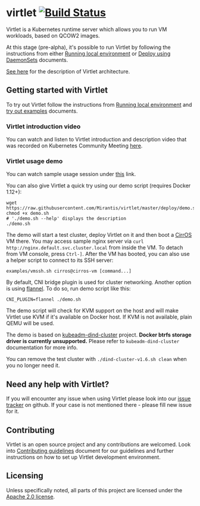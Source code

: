 # virtlet [![Build Status](https://travis-ci.org/Mirantis/virtlet.svg?branch=master)](https://travis-ci.org/Mirantis/virtlet)

Virtlet is a Kubernetes runtime server which allows you to run VM workloads, based on QCOW2 images.

At this stage (pre-alpha), it's possible to run Virtlet by following the instructions from either [Running local environment](docs/devel/running-local-environment.md) or [Deploy using DaemonSets](deploy/README.md) documents.

[See here](docs/architecture.md) for the description of Virtlet architecture.

## Getting started with Virtlet

To try out Virtlet follow the instructions from [Running local environment](docs/devel/running-local-environment.md) and [try out examples](examples/README.md) documents.

### Virtlet introduction video

You can watch and listen to Virtlet introduction and description video that was recorded on Kubernetes Community Meeting [here](https://youtu.be/x5uBq-ugoio?t=38).

### Virtlet usage demo

You can watch sample usage session under [this](https://asciinema.org/a/1a6xp5j4o22rnsx9wpvumd4kt) link.

You can also give Virtlet a quick try using our demo script (requires Docker 1.12+):
```
wget https://raw.githubusercontent.com/Mirantis/virtlet/master/deploy/demo.sh
chmod +x demo.sh
# './demo.sh --help' displays the description
./demo.sh
```

The demo will start a test cluster, deploy Virtlet on it and then boot a [CirrOS](https://launchpad.net/cirros) VM there. You may access sample nginx server via `curl http://nginx.default.svc.cluster.local` from inside the VM. To detach from VM console, press `Ctrl-]`. After the VM has booted, you can also use a helper script to connect to its SSH server:
```
examples/vmssh.sh cirros@cirros-vm [command...]
```

By default, CNI bridge plugin is used for cluster networking. Another option is using [flannel](https://github.com/coreos/flannel). To do so, run demo script like this:
```
CNI_PLUGIN=flannel ./demo.sh
```

The demo script will check for KVM support on the host and will make Virtlet use KVM if it's available on Docker host. If KVM is not available, plain QEMU will be used.

The demo is based on [kubeadm-dind-cluster](https://github.com/Mirantis/kubeadm-dind-cluster) project. **Docker btrfs storage driver is currently unsupported.** Please refer to `kubeadm-dind-cluster` documentation for more info.

You can remove the test cluster with `./dind-cluster-v1.6.sh clean` when you no longer need it.

## Need any help with Virtlet?

If you will encounter any issue when using Virtlet please look into our [issue tracker](http://github.com/Mirantis/virtlet/issues) on github. If your case is not mentioned there - please fill new issue for it.

## Contributing

Virtlet is an open source project and any contributions are welcomed. Look into [Contributing guidelines](CONTRIBUTING.md) document for our guidelines and further instructions on how to set up Virtlet development environment.

## Licensing

Unless specifically noted, all parts of this project are licensed under the [Apache 2.0 license](LICENSE).

